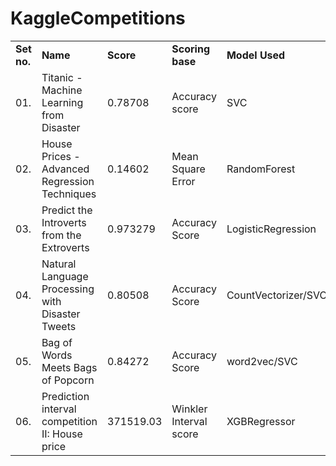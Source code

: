 # KaggleCompetitions

<table>
  <tr>
    <td><b>Set no.</b></td>
    <td><b>Name</b></td>
    <td><b>Score</b></td>
    <td><b>Scoring base</b></td>
    <td><b>Model Used</b></td>
    <td><b>Competition link</b></td>
  </tr>
  <tr>
    <td>01.</td>
    <td>Titanic - Machine Learning from Disaster</td>
    <td>0.78708</td>
    <td>Accuracy score</td>
    <td>SVC</td>
    <td><a href="https://www.kaggle.com/competitions/titanic/" target="_blank">Kaggle link >></a></td>
  </tr>
  <tr>
    <td>02.</td>
    <td>House Prices - Advanced Regression Techniques</td>
    <td>0.14602</td>
    <td>Mean Square Error</td>
    <td>RandomForest</td>
    <td><a href="https://www.kaggle.com/competitions/house-prices-advanced-regression-techniques/" target="_blank">Kaggle link >></a></td>
  </tr>
  <tr>
    <td>03.</td>
    <td>Predict the Introverts from the Extroverts</td>
    <td>0.973279</td>
    <td>Accuracy Score</td>
    <td>LogisticRegression</td>
    <td><a href="https://www.kaggle.com/competitions/playground-series-s5e7/" target="_blank">Kaggle link >></a></td>
  </tr>
  <tr>
    <td>04.</td>
    <td>Natural Language Processing with Disaster Tweets</td>
    <td>0.80508</td>
    <td>Accuracy Score</td>
    <td>CountVectorizer/SVC</td>
    <td><a href="https://www.kaggle.com/competitions/nlp-getting-started/" target="_blank">Kaggle link >></a></td>
  </tr>
  <tr>
    <td>05.</td>
    <td>Bag of Words Meets Bags of Popcorn</td>
    <td>0.84272</td>
    <td>Accuracy Score</td>
    <td>word2vec/SVC</td>
    <td><a href="https://www.kaggle.com/competitions/word2vec-nlp-tutorial/" target="_blank">Kaggle link >></a></td>
  </tr>
  <tr>
    <td>06.</td>
    <td>Prediction interval competition II: House price</td>
    <td>371519.03</td>
    <td>Winkler Interval score</td>
    <td>XGBRegressor</td>
    <td><a href="https://www.kaggle.com/competitions/prediction-interval-competition-ii-house-price/leaderboard" target="_blank">Kaggle link >></a></td>
  </tr>
</table>
